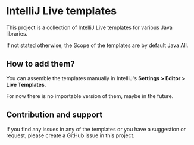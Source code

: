 # IntelliJ Live templates

This project is a collection of IntelliJ Live templates for various Java libraries.

If not stated otherwise, the Scope of the templates are by default Java All.

## How to add them?

You can assemble the templates manually in IntelliJ's **Settings > Editor > Live Templates**.

For now there is no importable version of them, maybe in the future.

## Contribution and support

If you find any issues in any of the templates or you have a suggestion or request, please create a GitHub issue in this project.
